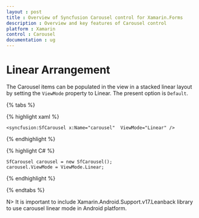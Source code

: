 ```yaml
---
layout : post
title : Overview of Syncfusion Carousel control for Xamarin.Forms
description : Overview and key features of Carousel control
platform : Xamarin
control : Carousel
documentation : ug
---
```


# Linear Arrangement

The Carousel items can be populated in the view in a stacked linear layout by setting the `ViewMode` property to Linear. The present option is `Default`.

{% tabs %}

{% highlight xaml %}

	<syncfusion:SfCarousel x:Name="carousel"  ViewMode="Linear" />
	
{% endhighlight %}

{% highlight C# %}

    SfCarousel carousel = new SfCarousel();
	carousel.ViewMode = ViewMode.Linear;

{% endhighlight %}

{% endtabs %}


N> It is important to include Xamarin.Android.Support.v17.Leanback library to use carousel linear mode in Android platform.



